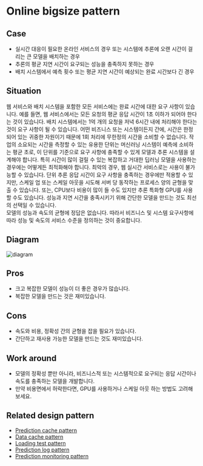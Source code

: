 # Online bigsize pattern

## Case
- 실시간 대응이 필요한 온라인 서비스의 경우 또는 시스템에 추론에 오랜 시간이 걸리는 큰 모델을 배치하는 경우
- 추론의 평균 지연 시간이 요구되는 성능을 충족하지 못하는 경우
- 배치 시스템에서 예측 횟수 또는 평균 지연 시간이 예상되는 완료 시간보다 긴 경우

## Situation
웹 서비스와 배치 시스템을 포함한 모든 서비스에는 완료 시간에 대한 요구 사항이 있습니다. 예를 들면, 웹 서비스에서는 모든 요청의 평균 응답 시간이 1초 이하가 되어야 한다는 것이 있습니다. 배치 시스템에서는 1억 개의 요청을 저녁 6시간 내에 처리해야 한다는 것이 요구 사항이 될 수 있습니다. 
어떤 비즈니스 또는 시스템이든지 간에, 시간은 한정되어 있는 귀중한 자원이기 때문에 1회 처리에 무한정의 시간을 소비할 수 없습니다. 작업의 소요되는 시간을 측정할 수 있는 유용한 단위는 머신러닝 시스템이 예측에 소비하는 평균 초로, 이 단위를 기준으로 요구 사항에 충족할 수 있게 모델과 추론 시스템을 설계해야 합니다. 특히 시간이 많이 걸릴 수 있는 복잡하고 거대한 딥러닝 모델을 사용하는 경우에는 어떻게든 최적화해야 합니다. 최악의 경우, 웹 실시간 서비스로는 사용이 불가능할 수 있습니다.
단위 추론 응답 시간이 요구 사항을 충족하는 경우에만 적용할 수 있지만, 스케일 업 또는 스케일 아웃을 시도해 서버 당 동작하는 프로세스 양의 균형을 맞출 수 있습니다. 또는, CPU보다 비용이 많이 들 수도 있지만 추론 특화형 GPU를 사용할 수도 있습니다. 성능과 지연 시간을 충족시키기 위해 간단한 모델을 만드는 것도 최선의 선택일 수 있습니다.<br>
모델의 성능과 속도의 균형에 정답은 없습니다. 따라서 비즈니스 및 시스템 요구사항에 따라 성능 및 속도의 서비스 수준을 정의하는 것이 중요합니다.

## Diagram
![diagram](diagram.png)


## Pros
- 크고 복잡한 모델이 성능이 더 좋은 경우가 많습니다.
- 복잡한 모델을 만드는 것은 재미있습니다.

## Cons
- 속도와 비용, 정확성 간의 균형을 잡을 필요가 있습니다.
- 간단하고 재사용 가능한 모델을 만드는 것도 재미있습니다.

## Work around
- 모델의 정확성 뿐만 아니라, 비즈니스적 또는 시스템적으로 요구되는 응답 시간이나 속도를 충족하는 모델을 개발합니다.
- 만약 비용면에서 허락한다면, GPU를 사용하거나 스케일 아웃 하는 방법도 고려해보세요.

## Related design pattern
- [Prediction cache pattern](./../../Prediction-cache-pattern/design_ko.md)
- [Data cache pattern](./../../Data-cache-pattern/design_ko.md)
- [Loading test pattern](./../../../QA-patterns/Loading-test-pattern/design_ko.md)
- [Prediction log pattern](./../../../Operation-patterns/Prediction-log-pattern/design_ko.md)
- [Prediction monitoring pattern](./../../../Operation-patterns/Prediction-monitoring-pattern/design_ko.md)

